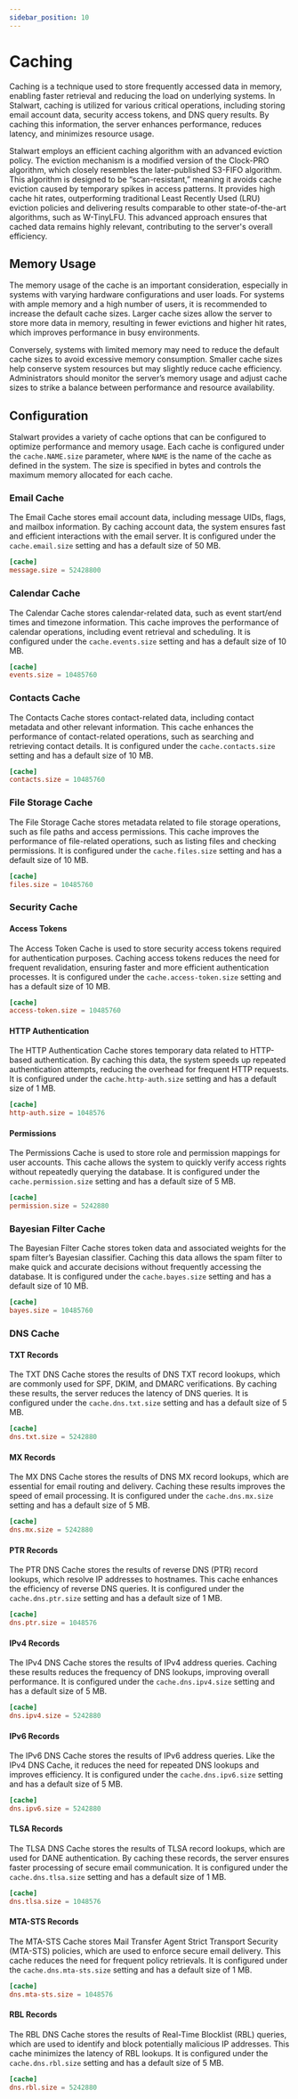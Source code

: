 ```yaml
---
sidebar_position: 10
---
```


# Caching

Caching is a technique used to store frequently accessed data in memory, enabling faster retrieval and reducing the load on underlying systems. In Stalwart, caching is utilized for various critical operations, including storing email account data, security access tokens, and DNS query results. By caching this information, the server enhances performance, reduces latency, and minimizes resource usage.

Stalwart employs an efficient caching algorithm with an advanced eviction policy. The eviction mechanism is a modified version of the Clock-PRO algorithm, which closely resembles the later-published S3-FIFO algorithm. This algorithm is designed to be “scan-resistant,” meaning it avoids cache eviction caused by temporary spikes in access patterns. It provides high cache hit rates, outperforming traditional Least Recently Used (LRU) eviction policies and delivering results comparable to other state-of-the-art algorithms, such as W-TinyLFU. This advanced approach ensures that cached data remains highly relevant, contributing to the server's overall efficiency.

## Memory Usage

The memory usage of the cache is an important consideration, especially in systems with varying hardware configurations and user loads. For systems with ample memory and a high number of users, it is recommended to increase the default cache sizes. Larger cache sizes allow the server to store more data in memory, resulting in fewer evictions and higher hit rates, which improves performance in busy environments.

Conversely, systems with limited memory may need to reduce the default cache sizes to avoid excessive memory consumption. Smaller cache sizes help conserve system resources but may slightly reduce cache efficiency. Administrators should monitor the server’s memory usage and adjust cache sizes to strike a balance between performance and resource availability.

## Configuration

Stalwart provides a variety of cache options that can be configured to optimize performance and memory usage. Each cache is configured under the `cache.NAME.size` parameter, where `NAME` is the name of the cache as defined in the system. The size is specified in bytes and controls the maximum memory allocated for each cache.

### Email Cache

The Email Cache stores email account data, including message UIDs, flags, and mailbox information. By caching account data, the system ensures fast and efficient interactions with the email server. It is configured under the `cache.email.size` setting and has a default size of 50 MB.

```toml
[cache]
message.size = 52428800
```

### Calendar Cache

The Calendar Cache stores calendar-related data, such as event start/end times and timezone information. This cache improves the performance of calendar operations, including event retrieval and scheduling. It is configured under the `cache.events.size` setting and has a default size of 10 MB.

```toml
[cache]
events.size = 10485760
```

### Contacts Cache

The Contacts Cache stores contact-related data, including contact metadata and other relevant information. This cache enhances the performance of contact-related operations, such as searching and retrieving contact details. It is configured under the `cache.contacts.size` setting and has a default size of 10 MB.

```toml
[cache]
contacts.size = 10485760
```

### File Storage Cache

The File Storage Cache stores metadata related to file storage operations, such as file paths and access permissions. This cache improves the performance of file-related operations, such as listing files and checking permissions. It is configured under the `cache.files.size` setting and has a default size of 10 MB.

```toml
[cache]
files.size = 10485760
```

### Security Cache

#### Access Tokens

The Access Token Cache is used to store security access tokens required for authentication purposes. Caching access tokens reduces the need for frequent revalidation, ensuring faster and more efficient authentication processes. It is configured under the `cache.access-token.size` setting and has a default size of 10 MB.

```toml
[cache]
access-token.size = 10485760
```

#### HTTP Authentication

The HTTP Authentication Cache stores temporary data related to HTTP-based authentication. By caching this data, the system speeds up repeated authentication attempts, reducing the overhead for frequent HTTP requests. It is configured under the `cache.http-auth.size` setting and has a default size of 1 MB.

```toml
[cache]
http-auth.size = 1048576
```

#### Permissions

The Permissions Cache is used to store role and permission mappings for user accounts. This cache allows the system to quickly verify access rights without repeatedly querying the database. It is configured under the `cache.permission.size` setting and has a default size of 5 MB.

```toml
[cache]
permission.size = 5242880
```

### Bayesian Filter Cache

The Bayesian Filter Cache stores token data and associated weights for the spam filter’s Bayesian classifier. Caching this data allows the spam filter to make quick and accurate decisions without frequently accessing the database. It is configured under the `cache.bayes.size` setting and has a default size of 10 MB.

```toml
[cache]
bayes.size = 10485760
```

### DNS Cache

#### TXT Records

The TXT DNS Cache stores the results of DNS TXT record lookups, which are commonly used for SPF, DKIM, and DMARC verifications. By caching these results, the server reduces the latency of DNS queries. It is configured under the `cache.dns.txt.size` setting and has a default size of 5 MB.

```toml
[cache]
dns.txt.size = 5242880
```

#### MX Records

The MX DNS Cache stores the results of DNS MX record lookups, which are essential for email routing and delivery. Caching these results improves the speed of email processing. It is configured under the `cache.dns.mx.size` setting and has a default size of 5 MB.

```toml
[cache]
dns.mx.size = 5242880
```

#### PTR Records

The PTR DNS Cache stores the results of reverse DNS (PTR) record lookups, which resolve IP addresses to hostnames. This cache enhances the efficiency of reverse DNS queries. It is configured under the `cache.dns.ptr.size` setting and has a default size of 1 MB.

```toml
[cache]
dns.ptr.size = 1048576
```

#### IPv4 Records

The IPv4 DNS Cache stores the results of IPv4 address queries. Caching these results reduces the frequency of DNS lookups, improving overall performance. It is configured under the `cache.dns.ipv4.size` setting and has a default size of 5 MB.

```toml
[cache]
dns.ipv4.size = 5242880
```

#### IPv6 Records

The IPv6 DNS Cache stores the results of IPv6 address queries. Like the IPv4 DNS Cache, it reduces the need for repeated DNS lookups and improves efficiency. It is configured under the `cache.dns.ipv6.size` setting and has a default size of 5 MB.

```toml
[cache]
dns.ipv6.size = 5242880
```

#### TLSA Records

The TLSA DNS Cache stores the results of TLSA record lookups, which are used for DANE authentication. By caching these records, the server ensures faster processing of secure email communication. It is configured under the `cache.dns.tlsa.size` setting and has a default size of 1 MB.

```toml
[cache]
dns.tlsa.size = 1048576
```

#### MTA-STS Records

The MTA-STS Cache stores Mail Transfer Agent Strict Transport Security (MTA-STS) policies, which are used to enforce secure email delivery. This cache reduces the need for frequent policy retrievals. It is configured under the `cache.dns.mta-sts.size` setting and has a default size of 1 MB.

```toml
[cache]
dns.mta-sts.size = 1048576
```

#### RBL Records

The RBL DNS Cache stores the results of Real-Time Blocklist (RBL) queries, which are used to identify and block potentially malicious IP addresses. This cache minimizes the latency of RBL lookups. It is configured under the `cache.dns.rbl.size` setting and has a default size of 5 MB.

```toml
[cache]
dns.rbl.size = 5242880
```
